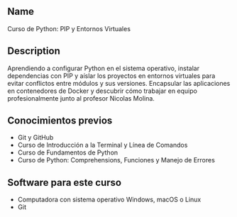 ## Name
Curso de Python: PIP y Entornos Virtuales

## Description
Aprendiendo a configurar Python en el sistema operativo, instalar dependencias con PIP y aíslar los proyectos en entornos virtuales para evitar conflictos entre módulos y sus versiones. Encapsular las aplicaciones en contenedores de Docker y descubrir cómo trabajar en equipo profesionalmente junto al profesor Nicolas Molina.

## Conocimientos previos
- Git y GitHub
- Curso de Introducción a la Terminal y Línea de Comandos
- Curso de Fundamentos de Python
- Curso de Python: Comprehensions, Funciones y Manejo de Errores

## Software para este curso
- Computadora con sistema operativo Windows, macOS o Linux
- Git